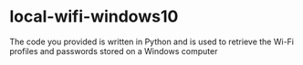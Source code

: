 # local-wifi-windows10
The code you provided is written in Python and is used to retrieve the Wi-Fi profiles and passwords stored on a Windows computer 
